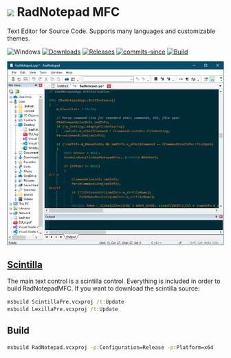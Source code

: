 <!-- ![Icon](res/RadNotepad.ico) RadNotepad MFC -->
# <img src="res/RadNotepad.ico" width=32/> RadNotepad MFC

Text Editor for Source Code. Supports many languages and customizable themes.

![Windows](https://img.shields.io/badge/platform-Windows-blue.svg)
[![Downloads](https://img.shields.io/github/downloads/RadAd/RadNotepadMFC/total.svg)](https://github.com/RadAd/RadNotepadMFC/releases/latest)
[![Releases](https://img.shields.io/github/release/RadAd/RadNotepadMFC.svg)](https://github.com/RadAd/RadNotepadMFC/releases/latest)
[![commits-since](https://img.shields.io/github/commits-since/RadAd/RadNotepadMFC/latest.svg)](https://github.com/RadAd/RadNotepadMFC/commits/master)
[![Build](https://img.shields.io/appveyor/ci/RadAd/RadNotepadMFC.svg)](https://ci.appveyor.com/project/RadAd/RadNotepadMFC)

![Screenshot](docs/RadNotepad.png)

[Scintilla](https://www.scintilla.org/)
-----------
The main text control is a scintilla control.
Everything is included in order to build RadNotepadMFC.
If you want to download the scintilla source:
```bat
msbuild ScintillaPre.vcxproj /t:Update
msbuild LexillaPre.vcxproj /t:Update
```

Build
-----
```bat
msbuild RadNotepad.vcxproj -p:Configuration=Release -p:Platform=x64
```
